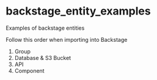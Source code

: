 # backstage_entity_examples
Examples of backstage entities

Follow this order when importing into Backstage
1. Group
2. Database & S3 Bucket
3. API
4. Component
